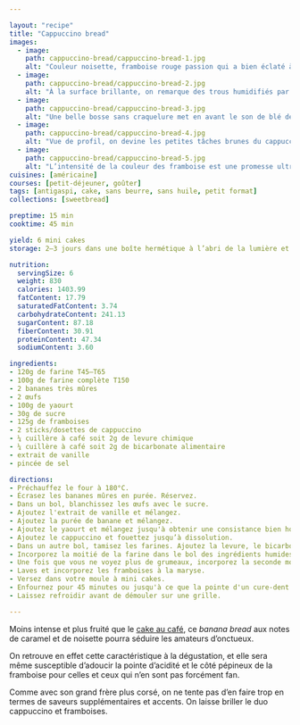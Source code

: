 ```yaml
---

layout: "recipe"
title: "Cappuccino bread"
images:
  - image:
    path: cappuccino-bread/cappuccino-bread-1.jpg
    alt: "Couleur noisette, framboise rouge passion qui a bien éclaté à la cuisson."
  - image:
    path: cappuccino-bread/cappuccino-bread-2.jpg
    alt: "À la surface brillante, on remarque des trous humidifiés par le jus des framboises."
  - image:
    path: cappuccino-bread/cappuccino-bread-3.jpg
    alt: "Une belle bosse sans craquelure met en avant le son de blé de la farine complète."
  - image:
    path: cappuccino-bread/cappuccino-bread-4.jpg
    alt: "Vue de profil, on devine les petites tâches brunes du cappuccino en poudre."
  - image:
    path: cappuccino-bread/cappuccino-bread-5.jpg
    alt: "L’intensité de la couleur des framboise est une promesse ultra généreuse. Le contraste est vraiment saisissant."
cuisines: [américaine]
courses: [petit-déjeuner, goûter]
tags: [antigaspi, cake, sans beurre, sans huile, petit format]
collections: [sweetbread]

preptime: 15 min
cooktime: 45 min

yield: 6 mini cakes
storage: 2–3 jours dans une boîte hermétique à l’abri de la lumière et de la chaleur. 5 jours au frigo. 2 mois au congélateur.

nutrition:
  servingSize: 6
  weight: 830
  calories: 1403.99
  fatContent: 17.79
  saturatedFatContent: 3.74
  carbohydrateContent: 241.13
  sugarContent: 87.18
  fiberContent: 30.91
  proteinContent: 47.34
  sodiumContent: 3.60

ingredients:
- 120g de farine T45–T65
- 100g de farine complète T150
- 2 bananes très mûres
- 2 œufs
- 100g de yaourt
- 30g de sucre
- 125g de framboises
- 2 sticks/dosettes de cappuccino
- ¼ cuillère à café soit 2g de levure chimique
- ¼ cuillère à café soit 2g de bicarbonate alimentaire
- extrait de vanille
- pincée de sel

directions:
- Préchauffez le four à 180°C.
- Écrasez les bananes mûres en purée. Réservez.
- Dans un bol, blanchissez les œufs avec le sucre.
- Ajoutez l'extrait de vanille et mélangez. 
- Ajoutez la purée de banane et mélangez.
- Ajoutez le yaourt et mélangez jusqu'à obtenir une consistance bien homogène.
- Ajoutez le cappuccino et fouettez jusqu’à dissolution.
- Dans un autre bol, tamisez les farines. Ajoutez la levure, le bicarbonate et le sel. Mélangez. 
- Incorporez la moitié de la farine dans le bol des ingrédients humides à la maryse. 
- Une fois que vous ne voyez plus de grumeaux, incorporez la seconde moitié. Réservez.
- Laves et incorporez les framboises à la maryse.
- Versez dans votre moule à mini cakes. 
- Enfournez pour 45 minutes ou jusqu'à ce que la pointe d'un cure-dent ressorte sèche. 
- Laissez refroidir avant de démouler sur une grille. 

---
```


Moins intense et plus fruité que le [cake au café](coffee-bread.html), ce <i lang="en">banana bread</i> aux notes de caramel et de noisette pourra séduire les amateurs d’onctueux. 

On retrouve en effet cette caractéristique à la dégustation, et elle sera même susceptible d’adoucir la pointe d’acidité et le côté pépineux de la framboise pour celles et ceux qui n’en sont pas forcément fan.

Comme avec son grand frère plus corsé, on ne tente pas d’en faire trop en termes de saveurs supplémentaires et accents. On laisse briller le duo cappuccino et framboises.